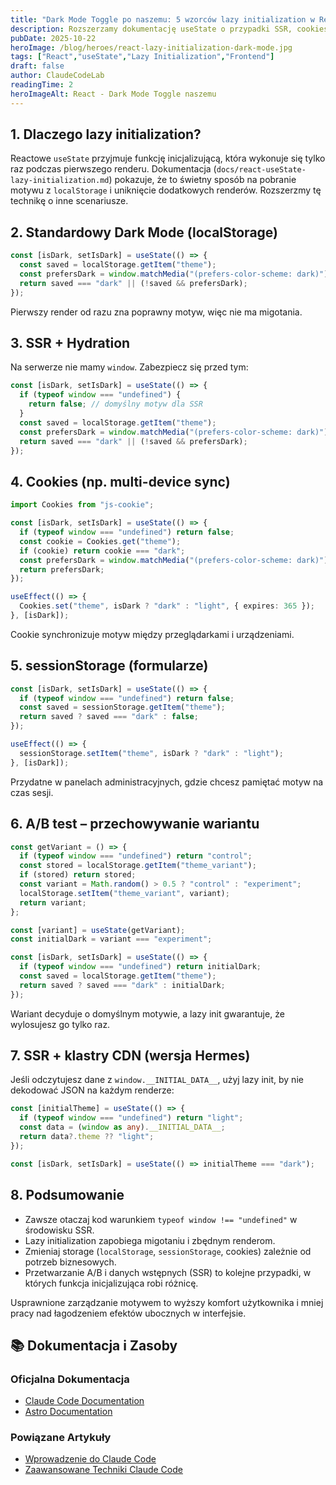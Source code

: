 ```yaml
---
title: "Dark Mode Toggle po naszemu: 5 wzorców lazy initialization w React"
description: Rozszerzamy dokumentację useState o przypadki SSR, cookies, A/B testy i magazyny przeglądarki, aby uniknąć migotania motywu.
pubDate: 2025-10-22
heroImage: /blog/heroes/react-lazy-initialization-dark-mode.jpg
tags: ["React","useState","Lazy Initialization","Frontend"]
draft: false
author: ClaudeCodeLab
readingTime: 2
heroImageAlt: React - Dark Mode Toggle naszemu
---
```





## 1. Dlaczego lazy initialization?

Reactowe `useState` przyjmuje funkcję inicjalizującą, która wykonuje się tylko raz podczas pierwszego renderu. Dokumentacja (`docs/react-useState-lazy-initialization.md`) pokazuje, że to świetny sposób na pobranie motywu z `localStorage` i uniknięcie dodatkowych renderów. Rozszerzmy tę technikę o inne scenariusze.

## 2. Standardowy Dark Mode (localStorage)

```typescript
const [isDark, setIsDark] = useState(() => {
  const saved = localStorage.getItem("theme");
  const prefersDark = window.matchMedia("(prefers-color-scheme: dark)").matches;
  return saved === "dark" || (!saved && prefersDark);
});
```

Pierwszy render od razu zna poprawny motyw, więc nie ma migotania.

## 3. SSR + Hydration

Na serwerze nie mamy `window`. Zabezpiecz się przed tym:

```typescript
const [isDark, setIsDark] = useState(() => {
  if (typeof window === "undefined") {
    return false; // domyślny motyw dla SSR
  }
  const saved = localStorage.getItem("theme");
  const prefersDark = window.matchMedia("(prefers-color-scheme: dark)").matches;
  return saved === "dark" || (!saved && prefersDark);
});
```

## 4. Cookies (np. multi-device sync)

```typescript
import Cookies from "js-cookie";

const [isDark, setIsDark] = useState(() => {
  if (typeof window === "undefined") return false;
  const cookie = Cookies.get("theme");
  if (cookie) return cookie === "dark";
  const prefersDark = window.matchMedia("(prefers-color-scheme: dark)").matches;
  return prefersDark;
});

useEffect(() => {
  Cookies.set("theme", isDark ? "dark" : "light", { expires: 365 });
}, [isDark]);
```

Cookie synchronizuje motyw między przeglądarkami i urządzeniami.

## 5. sessionStorage (formularze)

```typescript
const [isDark, setIsDark] = useState(() => {
  if (typeof window === "undefined") return false;
  const saved = sessionStorage.getItem("theme");
  return saved ? saved === "dark" : false;
});

useEffect(() => {
  sessionStorage.setItem("theme", isDark ? "dark" : "light");
}, [isDark]);
```

Przydatne w panelach administracyjnych, gdzie chcesz pamiętać motyw na czas sesji.

## 6. A/B test – przechowywanie wariantu

```typescript
const getVariant = () => {
  if (typeof window === "undefined") return "control";
  const stored = localStorage.getItem("theme_variant");
  if (stored) return stored;
  const variant = Math.random() > 0.5 ? "control" : "experiment";
  localStorage.setItem("theme_variant", variant);
  return variant;
};

const [variant] = useState(getVariant);
const initialDark = variant === "experiment";

const [isDark, setIsDark] = useState(() => {
  if (typeof window === "undefined") return initialDark;
  const saved = localStorage.getItem("theme");
  return saved ? saved === "dark" : initialDark;
});
```

Wariant decyduje o domyślnym motywie, a lazy init gwarantuje, że wylosujesz go tylko raz.

## 7. SSR + klastry CDN (wersja Hermes)

Jeśli odczytujesz dane z `window.__INITIAL_DATA__`, użyj lazy init, by nie dekodować JSON na każdym renderze:

```typescript
const [initialTheme] = useState(() => {
  if (typeof window === "undefined") return "light";
  const data = (window as any).__INITIAL_DATA__;
  return data?.theme ?? "light";
});

const [isDark, setIsDark] = useState(() => initialTheme === "dark");
```

## 8. Podsumowanie

- Zawsze otaczaj kod warunkiem `typeof window !== "undefined"` w środowisku SSR.  
- Lazy initialization zapobiega migotaniu i zbędnym renderom.  
- Zmieniaj storage (`localStorage`, `sessionStorage`, cookies) zależnie od potrzeb biznesowych.  
- Przetwarzanie A/B i danych wstępnych (SSR) to kolejne przypadki, w których funkcja inicjalizująca robi różnicę.

Usprawnione zarządzanie motywem to wyższy komfort użytkownika i mniej pracy nad łagodzeniem efektów ubocznych w interfejsie.

## 📚 Dokumentacja i Zasoby

### Oficjalna Dokumentacja
- [Claude Code Documentation](https://docs.anthropic.com/en/docs/claude-code/)
- [Astro Documentation](https://docs.astro.build/)

### Powiązane Artykuły
- [Wprowadzenie do Claude Code](/blog/wprowadzenie-do-claude-code)
- [Zaawansowane Techniki Claude Code](/blog/zaawansowane-techniki-claude-code)
